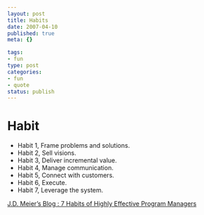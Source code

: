 ```yaml
--- 
layout: post
title: Habits
date: 2007-04-10
published: true
meta: {}

tags: 
- fun
type: post
categories: 
- fun
- quote
status: publish
---
```

Habit
===
* Habit 1, Frame problems and solutions.
* Habit 2, Sell visions. 
* Habit 3, Deliver incremental value.
* Habit 4, Manage communication.
* Habit 5, Connect with customers.
* Habit 6, Execute. 
* Habit 7, Leverage the system.

[J.D. Meier&#8217;s Blog&#160;: 7 Habits of Highly Effective Program Managers](http://blogs.msdn.com/jmeier/archive/2007/04/09/7-habbits-of-effective-program-managers.aspx)

